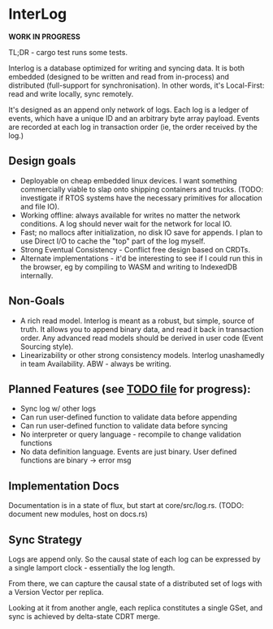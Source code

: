# InterLog

**WORK IN PROGRESS**

TL;DR - cargo test runs some tests.

Interlog is a database optimized for writing and syncing data. It is both
embedded (designed to be written and read from in-process) and distributed
(full-support for synchronisation). In other words, it's Local-First: read and
write locally, sync remotely.

It's designed as an append only network of logs. Each log is a ledger of
events, which have a unique ID and an arbitrary byte array payload. Events are
recorded at each log in transaction order (ie, the order received by the log.)

## Design goals

- Deployable on cheap embedded linux devices. I want something commercially
  viable to slap onto shipping containers and trucks. (TODO: investigate if RTOS
  systems have the necessary primitives for allocation and file IO).
- Working offline: always available for writes no matter the network conditions. A log should never wait for the network for local IO.
- Fast; no mallocs after initialization, no disk IO save for appends. I plan to
  use Direct I/O to cache the "top" part of the log myself.
- Strong Eventual Consistency - Conflict free design based on CRDTs.
- Alternate implementations - it'd be interesting to see if I could run this in
  the browser, eg by compiling to WASM and writing to IndexedDB internally.

## Non-Goals

- A rich read model. Interlog is meant as a robust, but simple, source of truth.
  It allows you to append binary data, and read it back in transaction order.
  Any advanced read models should be derived in user code (Event Sourcing
  style).
- Linearizability or other strong consistency models. Interlog unashamedly in
  team Availability. ABW - always be writing.

## Planned Features (see [TODO file](TODO.md) for progress):

- Sync log w/ other logs
- Can run user-defined function to validate data before appending
- Can run user-defined function to validate data before syncing
- No interpreter or query language - recompile to change validation functions
- No data definition language. Events are just binary. User defined functions are binary -> error msg

## Implementation Docs

Documentation is in a state of flux, but start at core/src/log.rs.
(TODO: document new modules, host on docs.rs)

## Sync Strategy

Logs are append only. So the causal state of each log can be expressed by a
single lamport clock - essentially the log length.

From there, we can capture the causal state of a distributed set of logs with a Version Vector per replica.

Looking at it from another angle, each replica constitutes a single GSet, and
sync is achieved by delta-state CDRT merge.
